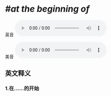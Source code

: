 # ***\#at the beginning of*** 
英音
<audio src="./media/at the beginning of1_AAC.aac" controls="controls"></audio>

美音
<audio src="./media/at the beginning of2_AAC.aac" controls="controls"></audio>



  

英文释义
---
### 1.**在……的开始**  


